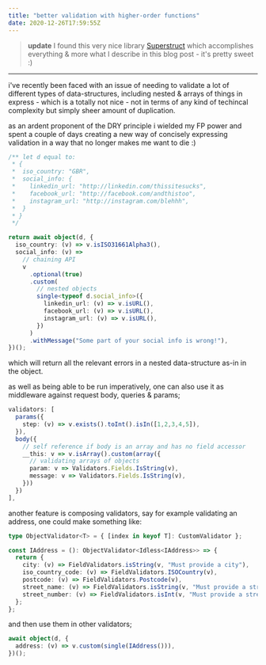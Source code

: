 ```yaml
---
title: "better validation with higher-order functions"
date: 2020-12-26T17:59:55Z
---
```


> **update** I found this very nice library [Superstruct](https://github.com/ianstormtaylor/superstruct) which accomplishes everything & more what I describe in this blog post - it's pretty sweet :)

---

i've recently been faced with an issue of needing to validate a lot of different types of data-structures, including nested & arrays of things in express - which is a totally not nice - not in terms of any kind of techincal complexity but simply sheer amount of duplication.

as an ardent proponent of the DRY principle i wielded my FP power and spent a couple of days creating a new way of concisely expressing validation in a way that no longer makes me want to die :)

```ts
/** let d equal to:
 * {
 *  iso_country: "GBR",
 *  social_info: {
 *    linkedin_url: "http://linkedin.com/thissitesucks",
 *    facebook_url: "http://facebook.com/andthistoo",
 *    instagram_url: "http://instagram.com/blehhh",
 *  }
 * }
 */

return await object(d, {
  iso_country: (v) => v.isISO31661Alpha3(),
  social_info: (v) =>
    // chaining API
    v
      .optional(true)
      .custom(
        // nested objects
        single<typeof d.social_info>({
          linkedin_url: (v) => v.isURL(),
          facebook_url: (v) => v.isURL(),
          instagram_url: (v) => v.isURL(),
        })
      )
      .withMessage("Some part of your social info is wrong!"),
})();
```

which will return all the relevant errors in a nested data-structure as-in in the object.

as well as being able to be run imperatively, one can also use it as middleware against request body, queries & params;

```ts
validators: [
  params({
    step: (v) => v.exists().toInt().isIn([1,2,3,4,5]),
  }),
  body({
    // self reference if body is an array and has no field accessor
    __this: v => v.isArray().custom(array({
      // validating arrays of objects
      param: v => Validators.Fields.IsString(v),
      message: v => Validators.Fields.IsString(v),
    }))
  })
],
```

another feature is composing validators, say for example validating an address, one could make something like:

```ts
type ObjectValidator<T> = { [index in keyof T]: CustomValidator };

const IAddress = (): ObjectValidator<Idless<IAddress>> => {
  return {
    city: (v) => FieldValidators.isString(v, "Must provide a city"),
    iso_country_code: (v) => FieldValidators.ISOCountry(v),
    postcode: (v) => FieldValidators.Postcode(v),
    street_name: (v) => FieldValidators.isString(v, "Must provide a street name"),
    street_number: (v) => FieldValidators.isInt(v, "Must provide a street number"),
  };
};
```

and then use them in other validators;

```ts
await object(d, {
  address: (v) => v.custom(single(IAddress())),
})();
```
